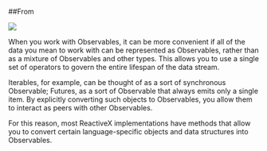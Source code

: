 ##From

![](http://reactivex.io/documentation/operators/images/from.c.png)

When you work with Observables, it can be more convenient if all of the data you mean to work with can be represented as Observables, rather than as a mixture of Observables and other types. This allows you to use a single set of operators to govern the entire lifespan of the data stream.

Iterables, for example, can be thought of as a sort of synchronous Observable; Futures, as a sort of Observable that always emits only a single item. By explicitly converting such objects to Observables, you allow them to interact as peers with other Observables.

For this reason, most ReactiveX implementations have methods that allow you to convert certain language-specific objects and data structures into Observables.